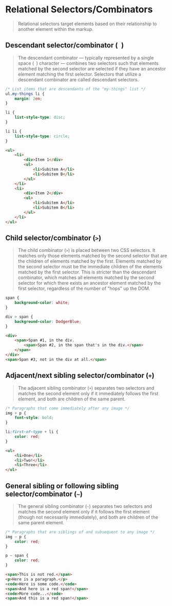 # Relational Selectors/Combinators
> Relational selectors target elements based on their relationship to another element within the markup.

## Descendant selector/combinator (` `)
> The descendant combinator — typically represented by a single space (` `) character — combines two selectors such that elements matched by the second selector are selected if they have an ancestor element matching the first selector. Selectors that utilize a descendant combinator are called descendant selectors.

```CSS
/* List items that are descendants of the "my-things" list */
ul.my-things li {
    margin: 2em;
}
```

```CSS
li {
    list-style-type: disc;
}

li li {
    list-style-type: circle;
}
```

```HTML
<ul>
    <li>
        <div>Item 1</div>
        <ul>
            <li>Subitem A</li>
            <li>Subitem B</li>
        </ul>
    </li>
    <li>
        <div>Item 2</div>
        <ul>
            <li>Subitem A</li>
            <li>Subitem B</li>
        </ul>
    </li>
</ul>
```

## Child selector/combinator (`>`)
> The child combinator (`>`) is placed between two CSS selectors. It matches only those elements matched by the second selector that are the children of elements matched by the first. Elements matched by the second selector must be the immediate children of the elements matched by the first selector. This is stricter than the descendant combinator, which matches all elements matched by the second selector for which there exists an ancestor element matched by the first selector, regardless of the number of "hops" up the DOM.

```CSS
span {
    background-color: white;
}

div > span {
    background-color: DodgerBlue;
}
```

```HTML
<div>
    <span>Span #1, in the div.
        <span>Span #2, in the span that's in the div.</span>
    </span>
</div>
<span>Span #3, not in the div at all.</span>
```

## Adjacent/next sibling selector/combinator (`+`)
> The adjacent sibling combinator (`+`) separates two selectors and matches the second element only if it immediately follows the first element, and both are children of the same parent.

```CSS
/* Paragraphs that come immediately after any image */
img + p {
    font-style: bold;
}
```

```CSS
li:first-of-type + li {
    color: red;
}
```

```HTML
<ul>
    <li>One</li>
    <li>Two!</li>
    <li>Three</li>
</ul>
```

## General sibling or following sibling selector/combinator (`~`)
> The general sibling combinator (`~`) separates two selectors and matches the second element only if it follows the first element (though not necessarily immediately), and both are children of the same parent element.

```CSS
/* Paragraphs that are siblings of and subsequent to any image */
img ~ p {
    color: red;
}
```

```CSS
p ~ span {
    color: red;
}
```

```HTML
<span>This is not red.</span>
<p>Here is a paragraph.</p>
<code>Here is some code.</code>
<span>And here is a red span!</span>
<code>More code...</code>
<span>And this is a red span!</span>
```